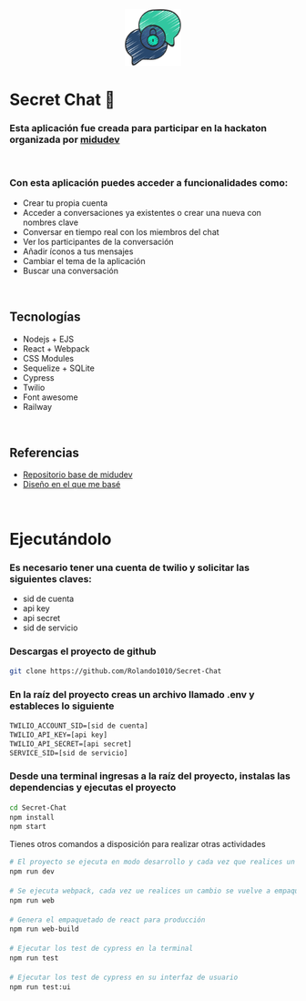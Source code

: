 <p align="center">
    <img src="./static/img/icon.png" width="100"/>
</p>

# Secret Chat 💬

### Esta aplicación fue creada para participar en la hackaton organizada por [midudev](https://twitch.tv/midudev)

<br>

### Con esta aplicación puedes acceder a funcionalidades como:
* Crear tu propia cuenta
* Acceder a conversaciones ya existentes o crear una nueva con nombres clave
* Conversar en tiempo real con los miembros del chat
* Ver los participantes de la conversación
* Añadir íconos a tus mensajes
* Cambiar el tema de la aplicación
* Buscar una conversación

<br>

## Tecnologías
* Nodejs + EJS
* React + Webpack
* CSS Modules
* Sequelize + SQLite
* Cypress
* Twilio
* Font awesome
* Railway

<br>

## Referencias
* [Repositorio base de midudev](https://github.com/midudev/chat-hackathon)
* [Diseño en el que me basé](https://dribbble.com/shots/15568094-Messaging-Dark-Light-Theme-Exploration/attachments/7352252?mode=media)

<br>

# Ejecutándolo

### Es necesario tener una cuenta de twilio y solicitar las siguientes claves:
* sid de cuenta
* api key
* api secret
* sid de servicio

### Descargas el proyecto de github
```bash
git clone https://github.com/Rolando1010/Secret-Chat
```

### En la raíz del proyecto creas un archivo llamado .env y estableces lo siguiente
```env
TWILIO_ACCOUNT_SID=[sid de cuenta]
TWILIO_API_KEY=[api key]
TWILIO_API_SECRET=[api secret]
SERVICE_SID=[sid de servicio]
```

### Desde una terminal ingresas a la raíz del proyecto, instalas las dependencias y ejecutas el proyecto
```bash
cd Secret-Chat
npm install
npm start
```

Tienes otros comandos a disposición para realizar otras actividades
```bash
# El proyecto se ejecuta en modo desarrollo y cada vez que realices un cambio en un archivo el servidor se reinicia
npm run dev

# Se ejecuta webpack, cada vez ue realices un cambio se vuelve a empaquetar la sección de React
npm run web

# Genera el empaquetado de react para producción
npm run web-build

# Ejecutar los test de cypress en la terminal
npm run test

# Ejecutar los test de cypress en su interfaz de usuario
npm run test:ui
```